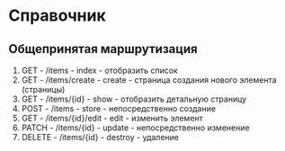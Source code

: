 # Справочник
## Общепринятая маршрутизация
1.  GET - /items - index - отобразить список
2.  GET - /items/create - create - страница создания нового элемента (страницы)
3.  GET - /items/{id} - show - отобразить детальную страницу
4.  POST - /items - store - непосредственно создание
5.  GET - /items/{id}/edit - edit - изменить элемент
6.  PATCH - /items/{id} - update - непосредственно изменение
7.  DELETE - /items/{id} - destroy - удаление
